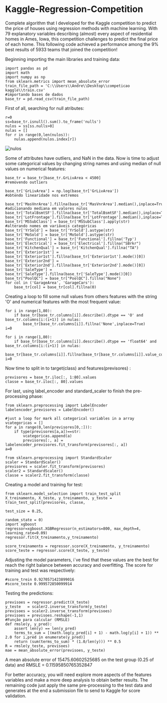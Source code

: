 # Kaggle-Regression-Competition

Complete algorithm that I developed for the Kaggle competition to predict the price of houses 
using regression methods with machine learning. With 79 explanatory variables describing (almost) 
every aspect of residential homes in Ames, Iowa, this competition challenges to predict the final price of each home.
This following code achieved a performance among the  9% best results of 5933 teams that joined  the competition!

Beginning importing the main libraries and training data:

```
import pandas as pd
import math
import numpy as np
from sklearn.metrics import mean_absolute_error
train_file_path = 'C:\\Users\\Andre\\Desktop\\competicao kaggle\\train.csv'
#importando bases de dados
base_tr = pd.read_csv(train_file_path)
```
First of all, searching for null atributes:

```
r=0
ss=base_tr.isnull().sum().to_frame('nulls')
nulos = ss[ss.nulls>0]
nulas = []
for r in range(0,len(nulos)):
    nulas.append(nulos.index[r])
```
![nulos](https://user-images.githubusercontent.com/50015049/58761032-c48ea180-8515-11e9-96df-94b171132a54.png)

Some of attributes have outliers, and NaN in the data. Now is time to adjust some categorical values by changing string names and using median
of null values on numerical features:

```
base_tr = base_tr[base_tr.GrLivArea < 4500]                                      #removendo outliers

base_tr['GrLivArea'] = np.log(base_tr['GrLivArea'])                              #obtendo linearidade nos extremos

base_tr['MasVnrArea'].fillna(base_tr['MasVnrArea'].median(),inplace=True)        #adicionando mediana em valores nulos
base_tr['TotalBsmtSF'].fillna(base_tr['TotalBsmtSF'].median(),inplace=True)
base_tr['LotFrontage'].fillna(base_tr['LotFrontage'].median(),inplace=True)
base_tr['MSSubClass'] = base_tr['MSSubClass'].apply(str)                        #alterando nomes em variáveis categóricas
base_tr['YrSold'] = base_tr['YrSold'].astype(str)
base_tr['MoSold'] = base_tr['MoSold'].astype(str)
base_tr['Functional'] = base_tr['Functional'].fillna('Typ')
base_tr['Electrical'] = base_tr['Electrical'].fillna("SBrkr")
base_tr['KitchenQual'] = base_tr['KitchenQual'].fillna("TA")
base_tr['Exterior1st'] = base_tr['Exterior1st'].fillna(base_tr['Exterior1st'].mode()[0])
base_tr['Exterior2nd'] = base_tr['Exterior2nd'].fillna(base_tr['Exterior2nd'].mode()[0])
base_tr['SaleType'] = base_tr['SaleType'].fillna(base_tr['SaleType'].mode()[0])
base_tr["PoolQC"] = base_tr["PoolQC"].fillna("None")
for col in ('GarageArea', 'GarageCars'):
    base_tr[col] = base_tr[col].fillna(0)
```

Creating a loop to fill some null values from others features with the string 'O' and numerical features with the most frequent value:
```
for i in range(1,80):
    if base_tr[base_tr.columns[i]].describe().dtype == 'O' and base_tr.columns[i:(i+1)] in nulas:
        base_tr[base_tr.columns[i]].fillna('None',inplace=True)
i=0

for i in range(1,80):
    if base_tr[base_tr.columns[i]].describe().dtype == 'float64' and base_tr.columns[i:(i+1)] in nulas:  
        base_tr[base_tr.columns[i]].fillna(base_tr[base_tr.columns[i]].value_counts().idxmax(),inplace=True)
i=0
```

Now time to split in to target(class) and features(previsores) :
```
previsores = base_tr.iloc[:, 1:80].values
classe = base_tr.iloc[:, 80].values
```
For last, using label_encoder and standard_scaler to finish the pre-processing phase:
```
from sklearn.preprocessing import LabelEncoder
labelencoder_previsores = LabelEncoder()

#just a loop for mark all categorical variables in a array
vcategoricas = []
for a in range(0,len(previsores[0,:])):
    if type(previsores[a,a])==str:
        vcategoricas.append(a)
        previsores[:, a] = labelencoder_previsores.fit_transform(previsores[:, a])
a=0

from sklearn.preprocessing import StandardScaler
scaler = StandardScaler()
previsores = scaler.fit_transform(previsores)
scaler2 = StandardScaler()
classe = scaler2.fit_transform(classe)
```

Creating a model and training for test:
```
from sklearn.model_selection import train_test_split
X_treinamento, X_teste, y_treinamento, y_teste = train_test_split(previsores, classe,
                                                                  test_size = 0.25,
                                                                  random_state = 0)
import xgboost
regressor=xgboost.XGBRegressor(n_estimators=800, max_depth=4, learning_rate=0.09)
regressor.fit(X_treinamento,y_treinamento)

score_treinamento = regressor.score(X_treinamento, y_treinamento)
score_teste = regressor.score(X_teste, y_teste)
```
Adjusting the model parameters, i´ve find that these values are the best for reach the right balance between accuracy and overfitting.
The score for training and test was respectively:
```
#score_trein 0.9270571423899016
#score_teste 0.999572850099914
```
Testing the predictions:
```
previsoes = regressor.predict(X_teste)
y_teste   = scaler2.inverse_transform(y_teste)
previsoes = scaler2.inverse_transform(previsoes)
previsoes = previsoes.reshape(-1,1)
#Função para calcular (RMSLE)
def rmsle(y, y_pred):
	assert len(y) == len(y_pred)
	terms_to_sum = [(math.log(y_pred[i] + 1) - math.log(y[i] + 1)) ** 2.0 for i,pred in enumerate(y_pred)]
	return (sum(terms_to_sum) * (1.0/len(y))) ** 0.5
R = rmsle(y_teste, previsoes)
mae = mean_absolute_error(previsoes, y_teste)
```

A mean absolute error of 15475.60602525685 on the test group (0.25 of data) and RMSLE = 0.11595850765352847

For better accuracy, you will need explore more aspects of the features variables and make a more deep analysis to obtain better results.
The remaining code just apply the same pre-processing to the test data and generates at the end a submission file to send to Kaggle for score validation.
 




